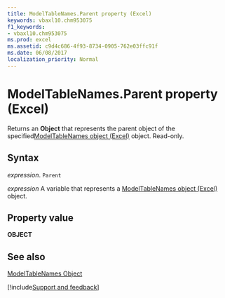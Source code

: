 ```yaml
---
title: ModelTableNames.Parent property (Excel)
keywords: vbaxl10.chm953075
f1_keywords:
- vbaxl10.chm953075
ms.prod: excel
ms.assetid: c9d4c686-4f93-8734-0905-762e03ffc91f
ms.date: 06/08/2017
localization_priority: Normal
---
```



# ModelTableNames.Parent property (Excel)

Returns an  **Object** that represents the parent object of the specified[ModelTableNames object (Excel)](Excel.modeltablenames.md) object. Read-only.


## Syntax

_expression_. `Parent`

_expression_ A variable that represents a [ModelTableNames object (Excel)](Excel.modeltablenames.md) object.


## Property value

 **OBJECT**


## See also



[ModelTableNames Object](Excel.modeltablenames.md)

[!include[Support and feedback](~/includes/feedback-boilerplate.md)]